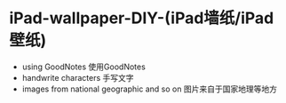 # iPad-wallpaper-DIY-(iPad墙纸/iPad壁纸)
- using GoodNotes 使用GoodNotes
- handwrite characters 手写文字
- images from national geographic and so on 图片来自于国家地理等地方
